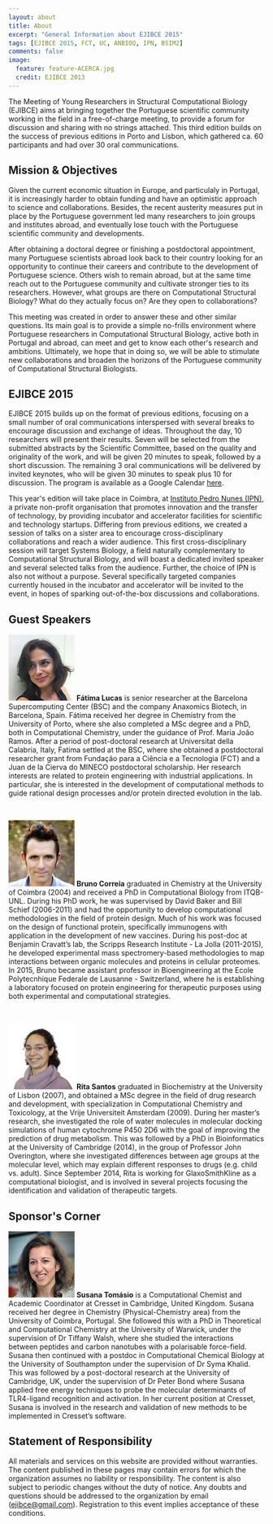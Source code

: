 ```yaml
---
layout: about
title: About
excerpt: "General Information about EJIBCE 2015"
tags: [EJIBCE 2015, FCT, UC, ANBIOQ, IPN, BSIM2]
comments: false
image:
  feature: feature-ACERCA.jpg
  credit: EJIBCE 2013
---
```


The Meeting of Young Researchers in Structural Computational Biology (EJIBCE) aims at bringing together the Portuguese scientific community working in the field in a free-of-charge meeting, to provide a forum for discussion and sharing with no strings attached. This third edition builds on the success of previous editions in Porto and Lisbon, which gathered ca. 60 participants and had over 30 oral communications.

## Mission & Objectives
Given the current economic situation in Europe, and particulaly in Portugal, it is increasingly harder
to obtain funding and have an optimistic approach to science and collaborations. Besides, the recent
austerity measures put in place by the Portuguese government led many researchers to join groups and
institutes abroad, and eventually lose touch with the Portuguese scientific community and developments.

After obtaining a doctoral degree or finishing a postdoctoral appointment, many Portuguese scientists
abroad look back to their country looking for an opportunity to continue their careers and contribute
to the development of Portuguese science. Others wish to remain abroad, but at the same time reach out
to the Portuguese community and cultivate stronger ties to its researchers. However, what groups are
there on Computational Structural Biology? What do they actually focus on? Are they open to collaborations?

This meeting was created in order to answer these and other similar questions. Its main goal is to
provide a simple no-frills environment where Portuguese researchers in Computational Structural Biology,
active both in Portugal and abroad, can meet and get to know each other's research and ambitions.
Ultimately, we hope that in doing so, we will be able to stimulate new collaborations and broaden the
horizons of the Portuguese community of Computational Structural Biologists.

## EJIBCE 2015
EJIBCE 2015 builds up on the format of previous editions, focusing on a small number of oral
communications interspersed with several breaks to encourage discussion and exchange of ideas.
Throughout the day, 10 researchers will present their results. Seven will be selected from the
submitted abstracts by the Scientific Committee, based on the quality and originality of the work,
and will be given 20 minutes to speak, followed by a short discussion. The remaining 3 oral
communications will be delivered by invited keynotes, who will be given 30 minutes to speak plus 10
for discussion. The program is available as a Google Calendar [here](/programa#programa).

This year's edition will take place in Coimbra, at [Instituto Pedro Nunes (IPN)](http://www.ipn.pt),
a private non-profit organisation that promotes innovation and the transfer of technology, by providing
incubator and accelerator facilities for scientific and technology startups. Differing from previous
editions, we created a session of talks on a sister area to encourage cross-disciplinary collaborations
and reach a wider audience. This first cross-disciplinary session will target Systems Biology, a field
naturally complementary to Computational Structural Biology, and will boast a dedicated invited speaker
and several selected talks from the audience. Further, the choice of IPN is also not without a purpose.
Several specifically targeted companies currently housed in the incubator and accelerator will be invited
to the event, in hopes of sparking out-of-the-box discussions and collaborations.

## Guest Speakers
<p style="min-height: 130px;">
<img src="/images/pessoas/foto_fatima_lucas.jpg" class="mugshot" />
<strong>Fátima Lucas</strong> is senior researcher at the Barcelona Supercomputing Center (BSC) and the company Anaxomics Biotech, in Barcelona, Spain. Fátima received her degree in Chemistry from the University of Porto, where she also completed a MSc degree and a PhD, both in Computational Chemistry, under the guidance of Prof. Maria João Ramos. After a period of post-doctoral research at Universitat della Calabria, Italy, Fatima settled at the BSC, where she obtained a postdoctoral researcher grant from Fundação para a Ciência e a Tecnologia (FCT) and a Juan de la Cierva do MINECO postdoctoral scholarship. Her research interests are related to protein engineering with industrial applications. In particular, she is interested in the development of computational methods to guide rational design processes and/or protein directed evolution in the lab.
</p>
<br/>

<p style="min-height: 130px; text-indent: 0;">
<img src="/images/pessoas/foto_bruno_correia.jpg" class="mugshot" />
<strong>Bruno Correia</strong> graduated in Chemistry at the University of Coimbra (2004) and received a PhD in Computational Biology from ITQB-UNL. During his PhD work, he was supervised by David Baker and Bill Schief (2006-2011) and had the opportunity to develop computational methodologies in the field of protein design. Much of his work was focused on the design of functional protein, specifically immunogens with application in the development of new vaccines. During his post-doc at Benjamin Cravatt’s lab, the Scripps Research Institute - La Jolla (2011-2015), he developed experimental mass spectromery-based methodologies to map interactions between organic molecules and proteins in cellular proteomes. In 2015, Bruno became assistant professor in Bioengineering at the Ecole Polytecnhique Federale de Lausanne - Switzerland, where he is establishing a laboratory focused on protein engineering for therapeutic purposes using both experimental and computational strategies.
</p>
<br/>

<p style="min-height: 130px; text-indent: 0;">
<img src="/images/pessoas/foto_rita_santos.jpg" class="mugshot" />
<strong>Rita Santos</strong> graduated in Biochemistry at the University of Lisbon (2007), and obtained a MSc degree in the field of drug research and development, with specialization in Computational Chemistry and Toxicology, at the Vrije Universiteit Amsterdam (2009). During her master’s research, she investigated the role of water molecules in molecular docking simulations of human cytochrome P450 2D6 with the goal of improving the prediction of drug metabolism. This was followed by a PhD in Bioinformatics at the University of Cambridge (2014), in the group of Professor John Overington, where she investigated differences between age groups at the molecular level, which may explain different responses to drugs (e.g. child vs. adult). Since September 2014, Rita is working for GlaxoSmithKline as a computational biologist, and is involved in several projects focusing the identification and validation of therapeutic targets.
</p>

## Sponsor's Corner
<p style="min-height: 130px; text-indent: 0;">
<img src="/images/pessoas/foto_susana_tomasio.jpg" class="mugshot" />
<strong>Susana Tomásio</strong> is a Computational Chemist and Academic Coordinator at Cresset in Cambridge, United Kingdom. Susana received her degree in Chemistry (Physical-Chemistry area) from the University of Coimbra, Portugal. She followed this with a PhD in Theoretical and Computational Chemistry at the University of Warwick, under the supervision of Dr Tiffany Walsh, where she studied the interactions between peptides and carbon nanotubes with a polarisable force-field. Susana then continued with a postdoc in Computational Chemical Biology at the University of Southampton under the supervision of Dr Syma Khalid. This was followed by a post-doctoral research at the University of Cambridge, UK, under the supervision of Dr Peter Bond where Susana applied free energy techniques to probe the molecular determinants of TLR4-ligand recognition and activation. In her current position at Cresset, Susana is involved in the research and validation of new methods to be implemented in Cresset’s software.
</p>

## Statement of Responsibility
All materials and services on this website are provided without warranties. The content published in these
pages may contain errors for which the organization assumes no liability or responsibility. The content is
also subject to periodic changes without the duty of notice. Any doubts and questions should be addressed to
the organization by email (ejibce@gmail.com). Registration to this event implies acceptance of these
conditions.
